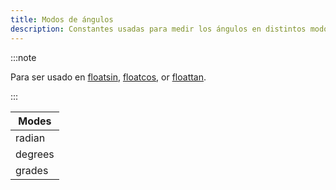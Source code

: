```yaml
---
title: Modos de ángulos
description: Constantes usadas para medir los ángulos en distintos modos.
---
```


:::note

Para ser usado en [floatsin](../functions/Floatsin), [floatcos](../functions/Floatcos), or [floattan](../functions/Floattan).

:::

| Modes   |
| ------- |
| radian  |
| degrees |
| grades  |
